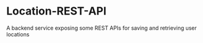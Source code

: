 # Location-REST-API
A backend service exposing some REST APIs for saving and retrieving user locations
